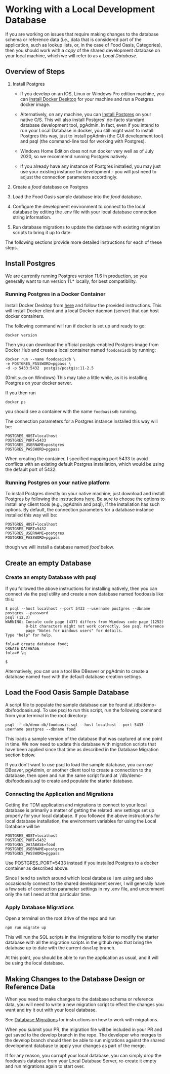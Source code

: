 # Working with a Local Development Database

If you are working on issues that require making changes to the database schema or reference data (i.e., data that is considered part of the application, such as lookup lists, or, in the case of Food Oasis, Categories),
then you should work with a _copy_ of the shared development database on your local machine, which we will refer to as a _Local Database_.

## Overview of Steps

1.  Install Postgres

    - If you develop on an IOS, Linux or Windows Pro edition machine, you can [Install Docker Desktop](https://www.docker.com/get-started) for your machine and run a Postgres docker image.

    - Alternatively, on any machine, you can [Install Postgres](https://www.postgresql.org/download/) on your native O/S. This will also install Postgres' de-facto standard database development tool, pgAdmin. In fact, even if you intend to run your Local Database in docker, you still might want to install Postgres this way, just to install pgAdmin (the GUI development tool) and psql (the command-line tool for working with Postgres).

    - Windows Home Edition does not run docker very well as of July 2020, so we recommend running Postgres natively.

    - If you already have any instance of Postgres installed, you may just use your existing instance for development - you will just need to adjust the connection parameters accordingly.

2.  Create a _food_ database on Postgres
3.  Load the Food Oasis sample database into the _food_ database.

4.  Configure the development environment to connect to the local database by editing the .env file with your local database connection string information.

5.  Run database migrations to update the datbase with existing migration scripts to bring it up to date.

The following sections provide more detailed instructions for each of these steps.

## Install Postgres

We are currently running Postgres version 11.6 in production, so you generally want to run version 11.\* locally, for best compatibility.

### Running Postgres in a Docker Container

Install Docker Desktop from [here](https://www.docker.com/get-started) and follow the provided instructions. This will install Docker client and a local Docker daemon (server) that can host docker containers.

The following command will run if docker is set up and ready to go:

```
docker version
```

Then you can download the official postgis-enabled Postgres image from Docker Hub and create a local container named `foodoasisdb` by running:

```
docker run --name foodoasisdb \
-e POSTGRES_PASSWORD=pgpass \
-d -p 5433:5432  postgis/postgis:11-2.5
```

(Omit `sudo` on Windows)
This may take a little while, as it is installing Postgres on your docker server.

If you then run

```
docker ps
```

you should see a container with the name `foodoasisdb` running.

The connection parameters for a Postgres instance installed this way will be:

```
POSTGRES_HOST=localhost
POSTGRES_PORT=5433
POSTGRES_USERNAME=postgres
POSTGRES_PASSWORD=pgpass
```

When creating the container, I specified mapping port 5433 to avoid conflicts with an existing default Postgres installation, which would be using the default port of 5432.

### Running Postgres on your native platform

To install Postgres directly on your native machine, just download and install Postgres by following the instructions [here](https://www.postgresql.org/download/). Be sure to choose the options to install any client tools (e.g., pgAdmin and psql), if the installation has such options. By default, the connection parameters for a database instance installed this way will be:

```
POSTGRES_HOST=localhost
POSTGRES_PORT=5432
POSTGRES_USERNAME=postgres
POSTGRES_PASSWORD=pgpass
```

though we will install a database named _food_ below.

## Create an empty Database

### Create an empty Database with psql

If you followed the above instructions for installing natively, then you can connect via the psql utility and create a new database named foodoasis like this:

```
$ psql --host localhost --port 5433 --username postgres --dbname postgres --password
psql (12.3)
WARNING: Console code page (437) differs from Windows code page (1252)
         8-bit characters might not work correctly. See psql reference
         page "Notes for Windows users" for details.
Type "help" for help.

fola=# create database food;
CREATE DATABASE
fola=# \q

$
```

Alternatively, you can use a tool like DBeaver or pgAdmin to create a database named `food` with the default database creation settings.

## Load the Food Oasis Sample Database

A script file to populate the sample database can be found at /db/demo-db/foodoasis.sql. To use psql to run this script, run the following command from your terminal in the root directory:

```
psql -f db/demo-db/foodoasis.sql --host localhost --port 5433 --username postgres --dbname food
```

This loads a sample version of the database that was captured at one point in time. We now need to update this database with migration scripts that have been applied since that time as described in the
Database Migration section below.

If you don't want to use psql to load the sample database, you can use DBeaver, pgAdmin, or another client tool to create a connection to the database, then open and run the same script found at `/db/demo-db/foodoasis.sql to create and populate the starter database.

### Connecting the Application and Migrations

Getting the TDM application and migrations to connect to your local database is primarily a matter of getting the related .env settings set up properly for your local database. If you followed the above instructions for local database installation, the environment variables for using the Local Database will be

```
POSTGRES_HOST=localhost
POSTGRES_PORT=5432
POSTGRES_DATABASE=food
POSTGRES_USERNAME=postgres
POSTGRES_PASSWORD=pgpass
```

Use POSTGRES_PORT=5433 instead if you installed Postgres to a docker container as described above.

Since I tend to switch around which local database I am using and also occasionally connect to the shared development server, I will generally have a few sets of connection parameter settings in my .env file, and uncomment only the set I need at that particular time.

### Apply Database Migrations

Open a terminal on the root drive of the repo and run

```
npm run migrate up
```

This will run the SQL scripts in the /migrations folder to modify the starter database with all the migration scripts in the github repo that bring the database up to date with the current `develop` branch.

At this point, you should be able to run the application as usual, and it will be using the local database.

## Making Changes to the Database Design or Reference Data

When you need to make changes to the database schema or reference data, you will need to write a new
migration script to effect the changes you want and try it out with your local database.

See [Database Migrations](/doc/migrations.md) for instructions on how to work with migrations.

When you submit your PR, the migration file will be included in your PR and get saved to the develop branch in the repo. The developer who merges to the develop branch should then be able to run migrations against the shared development database to apply your changes as part of the merge.

If for any reason, you corrupt your local database, you can simply drop the foodoasis database from your Local Database Server, re-create it empty and run migrations again to start over.
